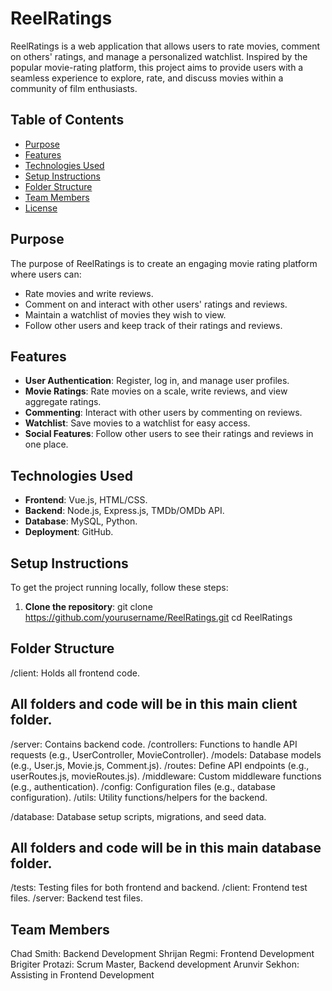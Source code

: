 # ReelRatings

ReelRatings is a web application that allows users to rate movies, comment on others' ratings, 
and manage a personalized watchlist. Inspired by the popular movie-rating platform, 
this project aims to provide users with a seamless experience to explore, rate, and 
discuss movies within a community of film enthusiasts.

## Table of Contents
- [Purpose](#purpose)
- [Features](#features)
- [Technologies Used](#technologies-used)
- [Setup Instructions](#setup-instructions)
- [Folder Structure](#folder-structure)
- [Team Members](#team-members)
- [License](#license)

## Purpose

The purpose of ReelRatings is to create an engaging movie rating platform where users can:
- Rate movies and write reviews.
- Comment on and interact with other users' ratings and reviews.
- Maintain a watchlist of movies they wish to view.
- Follow other users and keep track of their ratings and reviews.

## Features

- **User Authentication**: Register, log in, and manage user profiles.
- **Movie Ratings**: Rate movies on a scale, write reviews, and view aggregate ratings.
- **Commenting**: Interact with other users by commenting on reviews.
- **Watchlist**: Save movies to a watchlist for easy access.
- **Social Features**: Follow other users to see their ratings and reviews in one place.

## Technologies Used

- **Frontend**: Vue.js, HTML/CSS.
- **Backend**: Node.js, Express.js, TMDb/OMDb API.
- **Database**: MySQL, Python.
- **Deployment**: GitHub.

## Setup Instructions

To get the project running locally, follow these steps:

1. **Clone the repository**:
   git clone https://github.com/yourusername/ReelRatings.git
   cd ReelRatings

## Folder Structure

/client: Holds all frontend code.
  ## All folders and code will be in this main client folder.

/server: Contains backend code.
  /controllers: Functions to handle API requests (e.g., UserController, MovieController).
  /models: Database models (e.g., User.js, Movie.js, Comment.js).
  /routes: Define API endpoints (e.g., userRoutes.js, movieRoutes.js).
  /middleware: Custom middleware functions (e.g., authentication).
  /config: Configuration files (e.g., database configuration).
  /utils: Utility functions/helpers for the backend.

/database: Database setup scripts, migrations, and seed data.
  ## All folders and code will be in this main database folder.

/tests: Testing files for both frontend and backend.
  /client: Frontend test files.
  /server: Backend test files.


## Team Members
  Chad Smith: Backend Development
  Shrijan Regmi: Frontend Development
  Brigiter Protazi: Scrum Master, Backend development
  Arunvir Sekhon: Assisting in Frontend Development
